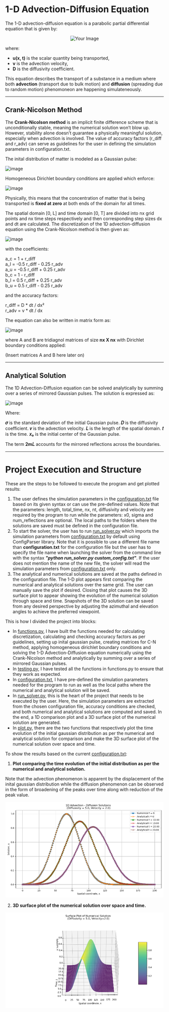 # 1-D Advection-Diffusion Equation 

The 1-D advection-diffusion equation is a parabolic partial differential equation that is given by:

<p align="center">
  <img src="https://github.com/user-attachments/assets/8737bf6d-6f5b-4a4b-8d07-a929c46526a1" alt="Your Image">
</p>

where:

- **u(x, t)** is the scalar quantity being transported,
- **v** is the advection velocity,
- **D** is the diffusivity coefficient.

This equation describes the transport of a substance in a medium where both **advection** (transport due to bulk motion) and **diffusion** (spreading due to random motion) phenomoneon are happening simulateneously.
___
## Crank-Nicolson Method 

The **Crank-Nicolson method** is an implicit finite difference scheme that is unconditionally stable, meaning the numerical solution won’t blow up. However, stability alone doesn’t guarantee a physically meaningful solution, especially when advection is involved. The value of accuracy factors (r_diff and r_adv) can serve as guidelines for the user in defining the simulation parameters in configuration.txt.   

The inital distribution of matter is modeled as a Gaussian pulse:

![image](https://github.com/user-attachments/assets/a8e2fc98-99b8-4755-b3f9-29ebb1393be3)

Homogeneous Dirichlet boundary conditions are applied which enforce: 

![image](https://github.com/user-attachments/assets/ce756ad6-e50c-4c46-b293-ff9f1b0ba30c)

Physically, this means that the concentration of matter that is being transported is **fixed at zero** at both ends of the domain for all times.

The spatial domain [0, L] and time domain [0, T] are divided into nx grid points and nx time steps respectively and then corresponding step sizes dx and dt are calculated. The discretization of the 1D advection-diffusion equation using the Crank-Nicolson method is then given as:

![image](https://github.com/user-attachments/assets/379c4acb-b35e-4cdb-aea9-92e766f95ad6)

with the coefficients:

a_c = 1 + r_diff  
a_l = -0.5 r_diff - 0.25 r_adv  
a_u = -0.5 r_diff + 0.25 r_adv  
b_c = 1 - r_diff  
b_l = 0.5 r_diff + 0.25 r_adv  
b_u = 0.5 r_diff - 0.25 r_adv

and the accuracy factors:

r_diff = D * dt / dx²  
r_adv = v * dt / dx

The equation can also be written in matrix form as:

![image](https://github.com/user-attachments/assets/c5137e32-98ea-4887-8376-8592691a880c)

where A and B are tridiagnol matrices of size **nx X nx** with Dirichlet boundary conditions applied: 

(Insert matrices A and B here later on)
___
## Analytical Solution 

The 1D Advection-Diffusion equation can be solved analytically by summing over a series of mirrored Gaussian pulses. The solution is expressed as:

![image](https://github.com/user-attachments/assets/1dfec78b-7f25-4907-8fb5-e28b2b7ecb72)

Where:

**𝜎** is the standard deviation of the initial Gaussian pulse.
**𝐷** is the diffusivity coefficient.
**𝑣** is the advection velocity.
**𝐿** is the length of the spatial domain.
**𝑡** is the time.
**𝑥₀** is the initial center of the Gaussian pulse.

The term **2m𝐿** accounts for the mirrored reflections across the boundaries.
___

# Project Execution and Structure 

These are the steps to be followed to execute the program and get plotted results:

1. The user defines the simulation parameters in the [configuration.txt](https://github.com/madhurpratap-s/1D-Advection-Diffusion-Solver/blob/main/configuration.txt) file based on its given syntax or can use the pre-defined values. Note that the parameters: length, total_time, nx, nt, diffusivity and velocity are required by the program to run while the parameters: x0, sigma and num_reflections are optional. The local paths to the folders where the solutions are saved must be defined in the configuration file.
2. To start the solver, the user has to run [run_solver.py](https://github.com/madhurpratap-s/1D-Advection-Diffusion-Solver/blob/main/run_solver.py) which imports the simulation parameters from [configuration.txt](https://github.com/madhurpratap-s/1D-Advection-Diffusion-Solver/blob/main/configuration.txt) by default using ConfigParser library. Note that it is possible to use a different file name than **configuration.txt** for the configuration file but the user has to specify the file name when launching the solver from the command line with the syntax ***"python run_solver.py custom_config.txt"***. If the user does not mention the name of the new file, the solver will read the simulation parameters from [configuration.txt](https://github.com/madhurpratap-s/1D-Advection-Diffusion-Solver/blob/main/configuration.txt) only. 
3. The analytical and numerical solutions are saved at the paths defined in the configuration file. The 1-D plot appears first comparing the numerical and analytical solutions over the same grid. The user can manually save the plot if desired. Closing that plot causes the 3D surface plot to appear showing the evolution of the numerical solution through space and time. Snapshots of the 3D solution can be saved from any desired perspective by adjusting the azimuthal and elevation angles to achieve the preferred viewpoint.

This is how I divided the project into blocks:

- In [functions.py](https://github.com/madhurpratap-s/1D-Advection-Diffusion-Solver/blob/main/functions.py), I have built the functions needed for calculating discretization, calculating and checking accuracy factors as per guidelines, setting up inital gaussian pulse, creating matrices for C-N method, applying homogeneous dirichlet boundary conditions and solving the 1-D Advection-Diffusion equation numerically using the Crank-Nicolson method and analytically by summing over a series of mirrored Gaussian pulses.
- In [testing.py](https://github.com/madhurpratap-s/1D-Advection-Diffusion-Solver/blob/main/testing.py), I have tested all the functions in functions.py to ensure that they work as expected.
- In [configuration.txt](https://github.com/madhurpratap-s/1D-Advection-Diffusion-Solver/blob/main/configuration.txt), I have pre-defined the simulation parameters needed for the program to run as well as the local paths where the numerical and analytical solution will be saved.
- In [run_solver.py](https://github.com/madhurpratap-s/1D-Advection-Diffusion-Solver/blob/main/run_solver.py), this is the heart of the project that needs to be executed by the user. Here, the simulation parameters are extracted from the chosen configuration file, accuracy conditions are checked, and both numerical and analytical solutions are computed and saved. In the end, a 1D comparison plot and a 3D surface plot of the numerical solution are generated.
- In [plot.py](https://github.com/madhurpratap-s/1D-Advection-Diffusion-Solver/blob/main/plot.py), there are the two functions that respectively plot the time evolution of the initial gaussian distribution as per the numerical and analytical solution for comparison and make the 3D surface plot of the numerical solution over space and time.

To show the results based on the current [configuration.txt](https://github.com/madhurpratap-s/1D-Advection-Diffusion-Solver/blob/main/configuration.txt):

1. **Plot comparing the time evolution of the initial distribution as per the numerical and analytical solution.**

Note that the advection phenomenon is apparent by the displacement of the inital gaussian distribution while the diffusion phenomenon can be observed in the form of broadening of the peaks over time along with reduction of the peak value.

![1D Advection-Diffusion Solution](./plots/1d_solution.png)

2. **3D surface plot of the numerical solution over space and time.**

![1D Advection-Diffusion Solution](./plots/3d_solution.png)
